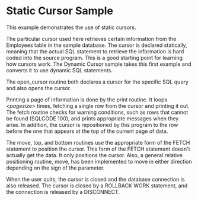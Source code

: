 <!-- loio3bd088376c5f1014b995d009d3ecb94c -->

# Static Cursor Sample

This example demonstrates the use of static cursors.



The particular cursor used here retrieves certain information from the Employees table in the sample database. The cursor is declared statically, meaning that the actual SQL statement to retrieve the information is hard coded into the source program. This is a good starting point for learning how cursors work. The Dynamic Cursor sample takes this first example and converts it to use dynamic SQL statements.

The open\_cursor routine both declares a cursor for the specific SQL query and also opens the cursor.

Printing a page of information is done by the print routine. It loops *<pagesize\>* times, fetching a single row from the cursor and printing it out. The fetch routine checks for warning conditions, such as rows that cannot be found \(SQLCODE 100\), and prints appropriate messages when they arise. In addition, the cursor is repositioned by this program to the row before the one that appears at the top of the current page of data.

The move, top, and bottom routines use the appropriate form of the FETCH statement to position the cursor. This form of the FETCH statement doesn't actually get the data. It only positions the cursor. Also, a general relative positioning routine, move, has been implemented to move in either direction depending on the sign of the parameter.

When the user quits, the cursor is closed and the database connection is also released. The cursor is closed by a ROLLBACK WORK statement, and the connection is released by a DISCONNECT.

